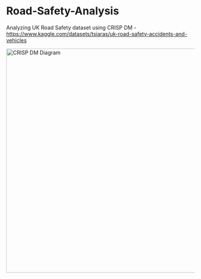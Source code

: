 # Road-Safety-Analysis
Analyzing UK Road Safety dataset using CRISP DM - https://www.kaggle.com/datasets/tsiaras/uk-road-safety-accidents-and-vehicles

<img src="https://miro.medium.com/v2/resize:fit:1200/1*JYbymHifAk7aQ1pHm_IdMQ.png" alt="CRISP DM Diagram" width="600" />
